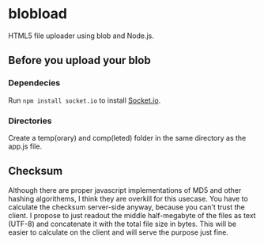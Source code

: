 blobload
========

HTML5 file uploader using blob and Node.js.

## Before you upload your blob

### Dependecies
Run `npm install socket.io` to install [Socket.io](http://socket.io/).

### Directories
Create a temp(orary) and comp(leted) folder in the same directory as the app.js file.

## Checksum
Although there are proper javascript implementations of MD5 and other hashing algorithems, I think they are overkill for this usecase. You have to calculate the checksum server-side anyway, because you can't trust the client. I propose to just readout the middle half-megabyte of the files as text (UTF-8) and concatenate it with the total file size in bytes. This will be easier to calculate on the client and will serve the purpose just fine.

